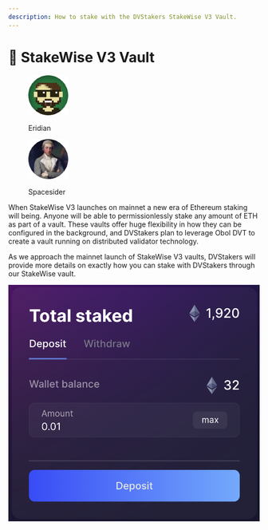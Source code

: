 ```yaml
---
description: How to stake with the DVStakers StakeWise V3 Vault.
---
```


# 🏦 StakeWise V3 Vault

<div>

<figure><img src="https://raw.githubusercontent.com/DVStakers/docs/main/.gitbook/assets/Eridian.png" alt=""><figcaption><p>Eridian</p></figcaption></figure>

 

<figure><img src="../.gitbook/assets/Spacesider.png" alt=""><figcaption><p>Spacesider</p></figcaption></figure>

</div>

When StakeWise V3 launches on mainnet a new era of Ethereum staking will being. Anyone will be able to permissionlessly stake any amount of ETH as part of a vault. These vaults offer huge flexibility in how they can be configured in the background, and DVStakers plan to leverage Obol DVT to create a vault running on distributed validator technology.

As we approach the mainnet launch of StakeWise V3 vaults, DVStakers will provide more details on exactly how you can stake with DVStakers through our StakeWise vault.

![](<../.gitbook/assets/image (11).png>)
